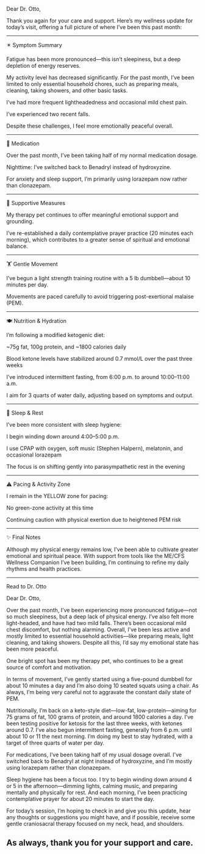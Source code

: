Dear Dr. Otto,

Thank you again for your care and support. Here’s my wellness update for today’s visit, offering a full picture of where I’ve been this past month:


---

✴️ Symptom Summary

Fatigue has been more pronounced—this isn’t sleepiness, but a deep depletion of energy reserves.

My activity level has decreased significantly. For the past month, I’ve been limited to only essential household chores, such as preparing meals, cleaning, taking showers, and other basic tasks.

I’ve had more frequent lightheadedness and occasional mild chest pain.

I’ve experienced two recent falls.

Despite these challenges, I feel more emotionally peaceful overall.


---

💊 Medication

Over the past month, I’ve been taking half of my normal medication dosage.

Nighttime: I’ve switched back to Benadryl instead of hydroxyzine.

For anxiety and sleep support, I’m primarily using lorazepam now rather than clonazepam.



---

🐾 Supportive Measures

My therapy pet continues to offer meaningful emotional support and grounding.

I’ve re-established a daily contemplative prayer practice (20 minutes each morning), which contributes to a greater sense of spiritual and emotional balance.



---

🏋️ Gentle Movement

I’ve begun a light strength training routine with a 5 lb dumbbell—about 10 minutes per day.

Movements are paced carefully to avoid triggering post-exertional malaise (PEM).



---

🍽️ Nutrition & Hydration

I’m following a modified ketogenic diet:

~75g fat, 100g protein, and ~1800 calories daily

Blood ketone levels have stabilized around 0.7 mmol/L over the past three weeks

I’ve introduced intermittent fasting, from 6:00 p.m. to around 10:00–11:00 a.m.


I aim for 3 quarts of water daily, adjusting based on symptoms and output.



---

🌙 Sleep & Rest

I’ve been more consistent with sleep hygiene:

I begin winding down around 4:00–5:00 p.m.

I use CPAP with oxygen, soft music (Stephen Halpern), melatonin, and occasional lorazepam

The focus is on shifting gently into parasympathetic rest in the evening




---

⚠️ Pacing & Activity Zone

I remain in the YELLOW zone for pacing:

No green-zone activity at this time

Continuing caution with physical exertion due to heightened PEM risk




---

✨ Final Notes

Although my physical energy remains low, I’ve been able to cultivate greater emotional and spiritual peace. With support from tools like the ME/CFS Wellness Companion I’ve been building, I’m continuing to refine my daily rhythms and health practices.

---

Read to Dr. Otto

Dear Dr. Otto,

Over the past month, I’ve been experiencing more pronounced fatigue—not so much sleepiness, but a deep lack of physical energy. I’ve also felt more light-headed, and have had two mild falls. There’s been occasional mild chest discomfort, but nothing alarming. Overall, I’ve been less active and mostly limited to essential household activities—like preparing meals, light cleaning, and taking showers. Despite all this, I’d say my emotional state has been more peaceful.

One bright spot has been my therapy pet, who continues to be a great source of comfort and motivation.

In terms of movement, I’ve gently started using a five-pound dumbbell for about 10 minutes a day and I’m also doing 10 seated squats using a chair. As always, I’m being very careful not to aggravate the constant daily state of PEM.

Nutritionally, I’m back on a keto-style diet—low-fat, low-protein—aiming for 75 grams of fat, 100 grams of protein, and around 1800 calories a day. I’ve been testing positive for ketosis for the last three weeks, with ketones around 0.7. I’ve also begun intermittent fasting, generally from 6 p.m. until about 10 or 11 the next morning. I’m doing my best to stay hydrated, with a target of three quarts of water per day.

For medications, I’ve been taking half of my usual dosage overall. I’ve switched back to Benadryl at night instead of hydroxyzine, and I’m mostly using lorazepam rather than clonazepam.

Sleep hygiene has been a focus too. I try to begin winding down around 4 or 5 in the afternoon—dimming lights, calming music, and preparing mentally and physically for rest. And each morning, I’ve been practicing contemplative prayer for about 20 minutes to start the day.

For today’s session, I’m hoping to check in and give you this update, hear any thoughts or suggestions you might have, and if possible, receive some gentle craniosacral therapy focused on my neck, head, and shoulders.

As always, thank you for your support and care.
---
